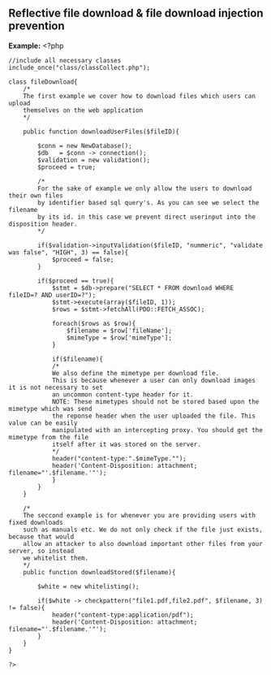  Reflective file download & file download injection prevention
-------

**Example:**
	<?php

	//include all necessary classes
	include_once("class/classCollect.php");

	class fileDownload{
		/*
		The first example we cover how to download files which users can upload
		themselves on the web application
		*/
	
		public function downloadUserFiles($fileID){		
		
			$conn = new NewDatabase();
			$db   = $conn -> connection(); 
			$validation = new validation();
			$proceed = true;
	
			/*
			For the sake of example we only allow the users to download their own files
			by identifier based sql query's. As you can see we select the filename
			by its id. in this case we prevent direct userinput into the disposition header.
			*/
		
			if($validation->inputValidation($fileID, "nummeric", "validate was false", "HIGH", 3) == false){
				$proceed = false;
			}

			if($proceed == true){
				$stmt = $db->prepare("SELECT * FROM download WHERE fileID=? AND userID=?");
				$stmt->execute(array($fileID, 1));
				$rows = $stmt->fetchAll(PDO::FETCH_ASSOC);
	
				foreach($rows as $row){
					$filename = $row['fileName'];
					$mimeType = $row['mimeType'];	
				}
		
				if($filename){
				/*
				We also define the mimetype per download file.
				This is because whenever a user can only download images it is not necessary to set
				an uncommon content-type header for it.
				NOTE: These mimetypes should not be stored based upon the mimetype which was send 
				the reponse header when the user uploaded the file. This value can be easily 
				manipulated with an intercepting proxy. You should get the mimetype from the file
				itself after it was stored on the server.
				*/
				header("content-type:".$mimeType."");
				header('Content-Disposition: attachment; filename="'.$filename.'"');
				}
			}
		}
	
		/*
		The seccond example is for whenever you are providing users with fixed downloads
		such as manuals etc. We do not only check if the file just exists, because that would
		allow an attacker to also download important other files from your server, so instead
		we whitelist them.
		*/
		public function downloadStored($filename){
	
			$white = new whitelisting();
		
			if($white -> checkpattern("file1.pdf,file2.pdf", $filename, 3) != false){
				header("content-type:application/pdf");
				header('Content-Disposition: attachment; filename="'.$filename.'"');
			}
		}
	}

	?>

